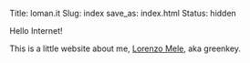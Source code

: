Title: loman.it
Slug: index
save_as: index.html
Status: hidden

Hello Internet!

This is a little website about me, [Lorenzo Mele](/pages/me), aka greenkey.